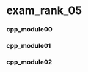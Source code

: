 # exam_rank_05

### cpp_module00

### cpp_module01

### cpp_module02
<nav>
  <a href="https://github.com/aliciamurma/exam_rank_05/tree/main/cpp_module02"Subject02</a>
</nav>

